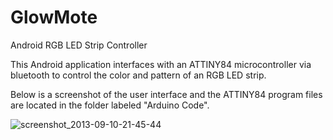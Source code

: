 # GlowMote
Android RGB LED Strip Controller

This Android application interfaces with an ATTINY84 microcontroller via bluetooth to control the color and pattern of an RGB LED strip.

Below is a screenshot of the user interface and the ATTINY84 program files are located in the folder labeled "Arduino Code".

![screenshot_2013-09-10-21-45-44](https://cloud.githubusercontent.com/assets/6520304/16165025/8a597f58-34af-11e6-8a28-8f2ba26a0f26.png)
